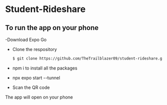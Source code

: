# Student-Rideshare

## To run the app on your phone

  -Download Expo Go 
  
  - Clone the respository 
    ```bash
    $ git clone https://github.com/TheTrailblazer09/student-rideshare.git
    ```
  
 - npm i to install all the packages
 
 - npx expo start --tunnel 
 
 - Scan the QR code 
 
 The app will open on your phone
